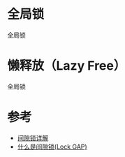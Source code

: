 全局锁
======
全局锁

# 懒释放（Lazy Free）
全局锁

# 参考
 * [间隙锁详解](https://blog.csdn.net/qq_19734597/article/details/81030920)
 * [什么是间隙锁(Lock GAP)](https://www.pianshen.com/article/5908775779/)
